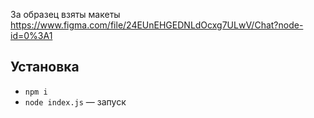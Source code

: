 За образец взяты макеты https://www.figma.com/file/24EUnEHGEDNLdOcxg7ULwV/Chat?node-id=0%3A1



## Установка
- `npm i`
- `node index.js` — запуск
